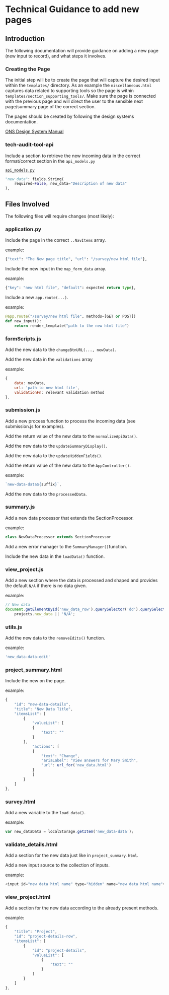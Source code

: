 # Technical Guidance to add new pages

## Introduction

The following documentation will provide guidance on adding a new page (new input to record), and what steps it involves.

### Creating the Page

The initial step will be to create the page that will capture the desired input within the `templates/` directory. As an example the `miscellaneous.html` captures data related to supporting tools so the page is within `templates/section_supporting_tools/`. Make sure the page is connected with the previous page and will direct the user to the sensible next page/summary page of the correct section.

The pages should be created by following the design systems documentation.

[ONS Design System Manual](https://service-manual.ons.gov.uk/design-system/components/summary)

### tech-audit-tool-api

Include a section to retrieve the new incoming data in the correct format/correct section in the `api_models.py`

[`api_models.py`](https://github.com/ONS-Innovation/keh-tech-audit-tool-api/blob/main/aws_lambda_script/app/api_models.py)

```python
"new_data": fields.String(
    required=False, new_data="Description of new data"
),
```

## Files Involved

The following files will require changes (most likely):

### application.py

Include the page in the correct `..NavItems` array.

example:

```python
{"text": "The New page title", "url": "/survey/new html file"},
```

Include the new input in the `map_form_data` array.

example:

```python
{"key": "new html file", "default": expected return type},
```

Include a new `app.route(...)`.

example:

```python
@app.route("/survey/new html file", methods=[GET or POST])
def new_input():
    return render_template("path to the new html file")
```

### formScripts.js

Add the new data to the `changeBtnURL(..., newData)`.

Add the new data in the `validations` array

example:

```js
{ 
    data: newData, 
    url: 'path to new html file', 
    validationFn: relevant validation method
},
```

### submission.js

Add a new process function to process the incoming data (see submission.js for examples).

Add the return value of the new data to the `normalizeApiData()`.

Add the new data to the `updateSummaryDisplay()`.

Add the new data to the `updateHiddenFields()`.

Add the return value of the new data to the `AppController()`.

example:

```js
`new-data-data${suffix}`, 
```

Add the new data to the `processedData`.

### summary.js

Add a new data processor that extends the SectionProcessor.

example:

```js
class NewDataProcessor extends SectionProcessor 
```

Add a new error manager to the `SummaryManager()`function.

Include the new data in the `loadData()` function.

### view_project.js

Add a new section where the data is processed and shaped and provides the default `N/A` if there is no data given.

example:

```js
// New data
document.getElementById('new_data_row').querySelector('dd').querySelector('span').textContent = 
    projects.new_data || 'N/A';
```

### utils.js

Add the new data to the `removeEdits()` function.

example:

```js
'new_data-data-edit'
```

### project_summary.html

Include the new on the page.

example:

```js
{
    "id": "new-data-details",
    "title": "New Data Title",
    "itemsList": [
        {
            "valueList": [
            {
                "text": ""
            }
        ],
            "actions": [
            {
                "text": "Change",
                "ariaLabel": "View answers for Mary Smith",
                "url": url_for('new_data.html')
            }
            ]
        }
    ]
},
```

### survey.html

Add a new variable to the `load_data()`.

example:

```js
var new_dataData = localStorage.getItem('new_data-data');
```

### validate_details.html

Add a section for the new data just like in `project_summary.html`.

Add a new input source to the collection of inputs.

example:

```js
<input id="new data html name" type="hidden" name="new data html name">
```

### view_project.html

Add a section for the new data according to the already present methods.

example:

```js
{
    "title": "Project",
    "id": "project-details-row",
    "itemsList": [
        {
            "id": "project-details",
            "valueList": [
                {
                    "text": ""
                }
            ]
        }
    ]
},
```
